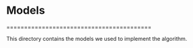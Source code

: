 # Models
=========================================

This directory contains the models we used to implement the algorithm. 
